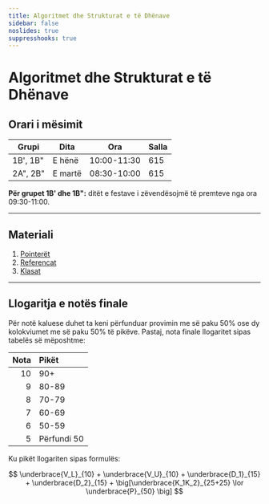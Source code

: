 ```yaml
---
title: Algoritmet dhe Strukturat e të Dhënave
sidebar: false
noslides: true
suppresshooks: true
---
```


# Algoritmet dhe Strukturat e të Dhënave

## Orari i mësimit

| Grupi    | Dita    | Ora         | Salla |
| -------- | ------- | ----------- | ----- |
| 1B', 1B" | E hënë  | 10:00-11:30 | 615   |
| 2A", 2B" | E martë | 08:30-10:00 | 615   |

**Për grupet 1B' dhe 1B":** ditët e festave i zëvendësojmë të premteve nga ora 09:30-11:00.

---

## Materiali

1. [Pointerët](/lendet/algoritmet-dhe-strukturat-e-te-dhenave/java1)
2. [Referencat](/lendet/algoritmet-dhe-strukturat-e-te-dhenave/java2)
3. [Klasat](/lendet/algoritmet-dhe-strukturat-e-te-dhenave/java3)

<!-- 1. [Pointerët, referencat](/lendet/algoritmet-dhe-strukturat-e-te-dhenave/java1) -->
<!-- 2. [Klasat](/lendet/algoritmet-dhe-strukturat-e-te-dhenave/java2)
2. [Tipet e gjeneralizuara, funksionet anonime](/lendet/algoritmet-dhe-strukturat-e-te-dhenave/java3)
3. [Array listat](/lendet/algoritmet-dhe-strukturat-e-te-dhenave/java4)
4. [Big-O, funksionet e rendit të lartë](/lendet/algoritmet-dhe-strukturat-e-te-dhenave/java5)
5. Stack
6. Queue
7. Listat e lidhura
8. Hash tabelat
9. Pemët
10. Grafet
11. Sortimi, algoritmet e kërkimit -->

---

## Llogaritja e notës finale

Për notë kaluese duhet ta keni përfunduar provimin me së paku 50% ose dy kolokviumet me së paku 50% të pikëve. Pastaj, nota finale llogaritet sipas tabelës së mëposhtme:

| Nota | Pikët       |
| ---: | :---------- |
|   10 | 90+         |
|    9 | 80-89       |
|    8 | 70-79       |
|    7 | 60-69       |
|    6 | 50-59       |
|    5 | Përfundi 50 |

Ku pikët llogariten sipas formulës:

$$
\underbrace{V_L}_{10} + \underbrace{V_U}_{10} + \underbrace{D_1}_{15} + \underbrace{D_2}_{15} + \big[\underbrace{K_1K_2}_{25+25} \lor \underbrace{P}_{50} \big]
$$
